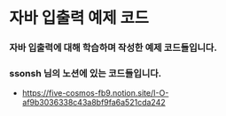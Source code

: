 # 자바 입출력 예제 코드

### 자바 입출력에 대해 학습하며 작성한 예제 코드들입니다.

### ssonsh 님의 노션에 있는 코드들입니다.
- https://five-cosmos-fb9.notion.site/I-O-af9b3036338c43a8bf9fa6a521cda242
